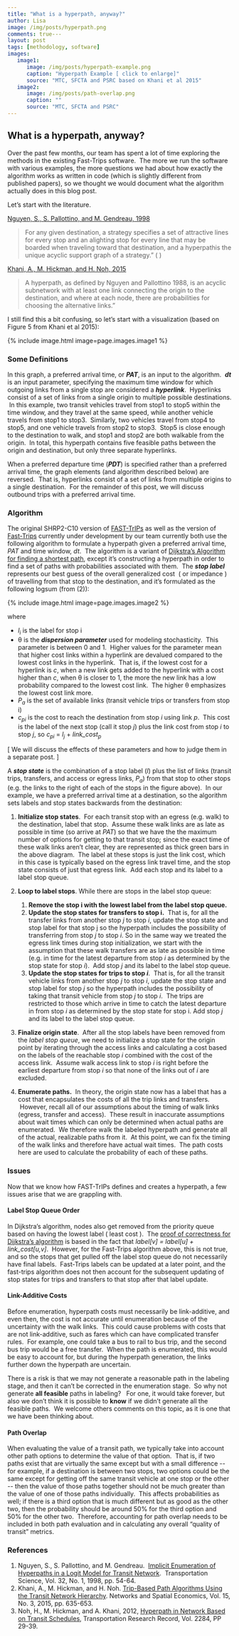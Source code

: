```yaml
---
title: "What is a hyperpath, anyway?"
author: Lisa
image: /img/posts/hyperpath.png
comments: true---
layout: post
tags: [methodology, software]
images:
   image1:
      image: /img/posts/hyperpath-example.png
      caption: "Hyperpath Example [ click to enlarge]"
      source: "MTC, SFCTA and PSRC based on Khani et al 2015"
   image2:
      image: /img/posts/path-overlap.png
      caption: ""
      source: "MTC, SFCTA and PSRC"
---
```


## What is a hyperpath, anyway?

Over the past few months, our team has spent a lot of time exploring the methods in the existing Fast-Trips software.  The more we run the software with various examples, the more questions we had about how exactly the algorithm works as written in code (which is slightly different from published papers), so we thought we would document what the algorithm actually does in this blog post.

Let’s start with the literature.  

[Nguyen, S., S. Pallottino, and M. Gendreau, 1998](http://pubsonline.informs.org/doi/abs/10.1287/trsc.32.1.54)  

>  For any given destination, a strategy specifies a set of attractive lines for every stop and an alighting stop for every line that may be boarded when traveling toward that destination, and a hyperpathis the unique acyclic support graph of a strategy.” (  )

[Khani, A., M. Hickman, and H. Noh, 2015](http://link.springer.com/article/10.1007%2Fs11067-014-9249-3)  

>  A hyperpath, as defined by Nguyen and Pallottino 1988, is an acyclic subnetwork with at least one link connecting the origin to the destination, and where at each node, there are probabilities for choosing the alternative links.” 

I still find this a bit confusing, so let’s start with a visualization (based on Figure 5 from Khani et al 2015):

{% include image.html image=page.images.image1 %}

### Some Definitions

In this graph, a preferred arrival time, or **_PAT_**, is an input to the algorithm.  **_dt_** is an input parameter, specifying the maximum time window for which outgoing links from a single stop are considered a **_hyperlink_**.  Hyperlinks consist of a set of links from a single origin to multiple possible destinations.  In this example, two transit vehicles travel from stop1 to stop5 within the time window, and they travel at the same speed, while another vehicle travels from stop1 to stop3.  Similarly, two vehicles travel from stop4 to stop5, and one vehicle travels from stop2 to stop3.  Stop5 is close enough to the destination to walk, and stop1 and stop2 are both walkable from the origin.  In total, this hyperpath contains five feasible paths between the origin and destination, but only three separate hyperlinks.

When a preferred departure time (**_PDT_**) is specified rather than a preferred arrival time, the graph elements (and algorithm described below) are reversed.  That is, hyperlinks consist of a set of links from multiple origins to a single destination.  For the remainder of this post, we will discuss outbound trips with a preferred arrival time.

### Algorithm

The original SHRP2-C10 version of [FAST-TrIPs](https://github.com/akhani/FAST-TrIPs) as well as the version of [Fast-Trips](https://github.com/MetropolitanTransportationCommission/fast-trips) currently under development by our team currently both use the following algorithm to formulate a hyperpath given a preferred arrival time, *PAT* and time window, *dt*.  The algorithm is a variant of [Dijkstra’s Algorithm for finding a shortest path](https://en.wikipedia.org/wiki/Dijkstra%27s_algorithm), except it’s constructing a hyperpath in order to find a set of paths with probabilities associated with them.  The **_stop label_** represents our best guess of the overall generalized cost  ( or impedance ) of travelling from that stop to the destination, and it’s formulated as the following logsum (from (2)): 

{% include image.html image=page.images.image2 %}

where

- *l<sub>i</sub>* is the label for stop i 
- θ is the **_dispersion parameter_** used for modeling stochasticity.  This parameter is between 0 and 1.  Higher values for the parameter mean that higher cost links within a hyperlink are devalued compared to the lowest cost links in the hyperlink.  That is, if the lowest cost for a hyperlink is *c*, when a new link gets added to the hyperlink with a cost higher than *c*, when θ is closer to 1, the more the new link has a low probability compared to the lowest cost link.  The higher θ emphasizes the lowest cost link more. 
- *P<sub>a</sub>* is the set of available links (transit vehicle trips or transfers from stop i) 
- *c<sub>pi</sub>* is the cost to reach the destination from stop *i* using link *p*.  This cost is the label of the next stop (call it stop *j*) plus the link cost from stop *i* to stop *j*, so *c<sub>pi</sub>* = *l<sub>j</sub>* + *link_cost<sub>p</sub>* 
  
[ We will discuss the effects of these parameters and how to judge them in a separate post. ]

A **_stop state_** is the combination of a stop label (*l*) plus the list of links (transit trips, transfers, and access or egress links, *P<sub>a</sub>*) from that stop to other stops (e.g. the links to the right of each of the stops in the figure above).  In our example, we have a preferred arrival time at a destination, so the algorithm sets labels and stop states backwards from the destination:  

1. **Initialize stop states**.  For each transit stop with an egress (e.g. walk) to the destination, label that stop.  Assume these walk links are as late as possible in time (so arrive at *PAT*) so that we have the the maximum number of options for getting to that transit stop; since the exact time of these walk links aren’t clear, they are represented as thick green bars in the above diagram.  The label at these stops is just the link cost, which in this case is typically based on the egress link travel time, and the stop state consists of just that egress link.  Add each stop and its label to a label stop queue.  
2. **Loop to label stops**. While there are stops in the label stop queue:  
    1. **Remove the stop i with the lowest label from the label stop queue.**
    2. **Update the stop states for transfers to stop i.**  That is, for all the transfer links from another stop *j* to stop *i*, update the stop state and stop label for that stop j so the hyperpath includes the possibility of transferring from stop *j* to stop *i*. So in the same way we treated the egress link times during stop initialization, we start with the assumption that these walk transfers are as late as possible in time (e.g. in time for the latest departure from stop *i* as determined by the stop state for stop *i*).  Add stop *j* and its label to the label stop queue. 
    3. **Update the stop states for trips to stop _i_**.  That is, for all the transit vehicle links from another stop *j* to stop *i*, update the stop state and stop label for stop *j* so the hyperpath includes the possibility of taking that transit vehicle from stop *j* to stop *i*.  The trips are restricted to those which arrive in time to catch the latest departure in from stop *i* as determined by the stop state for stop i. Add stop *j* and its label to the label stop queue. 

3. **Finalize origin state**.  After all the stop labels have been removed from the *label stop queue*, we need to initialize a stop state for the origin point by iterating through the access links and calculating a cost based on the labels of the reachable stop *i* combined with the cost of the access link.  Assume walk access link to stop *i* is right before the earliest departure from stop *i* so that none of the links out of *i* are excluded. 
4. **Enumerate paths.**  In theory, the origin state now has a label that has a cost that encapsulates the costs of all the trip links and transfers.  However, recall all of our assumptions about the timing of walk links (egress, transfer and access).  These result in inaccurate assumptions about wait times which can only be determined when actual paths are enumerated.  We therefore walk the labeled hyperpath and generate all of the actual, realizable paths from it.  At this point, we can fix the timing of the walk links and therefore have actual wait times.  The path costs here are used to calculate the probability of each of these paths. 
  
### Issues

Now that we know how FAST-TrIPs defines and creates a hyperpath, a few issues arise that we are grappling with.

#### Label Stop Queue Order

In Dijkstra’s algorithm, nodes also get removed from the priority queue based on having the lowest label ( least cost ).  The [proof of correctness for Dijkstra’s algorithm](https://en.wikipedia.org/wiki/Dijkstra%27s_algorithm#Proof_of_correctness) is based in the fact that *label[v] = label[u] + link_cost[u,v]*.  However, for the Fast-Trips algorithm above, this is not true, and so the stops that get pulled off the label stop queue do not necessarily have final labels.  Fast-Trips labels can be updated at a later point, and the fast-trips algorithm does not then account for the subsequent updating of stop states for trips and transfers to that stop after that label update.

#### Link-Additive Costs

Before enumeration, hyperpath costs must necessarily be link-additive, and even then, the cost is not accurate until enumeration because of the uncertainty with the walk links.  This could cause problems with costs that are not link-additive, such as fares which can have complicated transfer rules.  For example, one could take a bus to rail to bus trip, and the second bus trip would be a free transfer.  When the path is enumerated, this would be easy to account for, but during the hyperpath generation, the links further down the hyperpath are uncertain.  

There is a risk is that we may not generate a reasonable path in the labeling stage, and then it can’t be corrected in the enumeration stage.  So why not generate **all feasible** paths in labeling?   For one, it would take forever, but also we don’t think it is possible to **know** if we didn’t generate all the feasible paths.  We welcome others comments on this topic, as it is one that we have been thinking about. 

#### Path Overlap

When evaluating the value of a transit path, we typically take into account other path options to determine the value of that option.  That is, if two paths exist that are virtually the same except but with a small difference -- for example, if a destination is between two stops, two options could be the same except for getting off the same transit vehicle at one stop or the other -- then the value of those paths together should not be much greater than the value of one of those paths individually.  This affects probabilities as well; if there is a third option that is much different but as good as the other two, then the probability should be around 50% for the third option and 50% for the other two.  Therefore, accounting for path overlap needs to be included in both path evaluation and in calculating any overall “quality of transit” metrics.


### References

1. Nguyen, S., S. Pallottino, and M. Gendreau.  [Implicit Enumeration of Hyperpaths in a Logit Model for Transit Network](http://pubsonline.informs.org/doi/abs/10.1287/trsc.32.1.54).  Transportation Science, Vol. 32, No. 1, 1998, pp. 54-64. 
2. Khani, A., M. Hickman, and H. Noh. [Trip-Based Path Algorithms Using the Transit Network Hierarchy](http://link.springer.com/article/10.1007%2Fs11067-014-9249-3). Networks and Spatial Economics, Vol. 15, No. 3, 2015, pp. 635-653. 
3. Noh, H., M. Hickman, and A. Khani, 2012, [Hyperpath in Network Based on Transit Schedules](http://trb.metapress.com/content/b5758u54j4410673/?p=69cbb82a11034fb29b26170a2fcf69ac&pi=0), Transportation Research Record, Vol. 2284, PP 29-39.